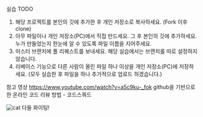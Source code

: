 실습 TODO
1. 해당 프로젝트를 본인의 깃에 추가한 후 개인 저장소로 복사하세요. (Fork 이후 clone)
2. 아무 파일이나 개인 저장소(PC)에서 직접 만드세요. 그 후 본인의 깃에 추가하세요. 누가 만들었는지 한눈에 알 수 있도록 파일 이름을 지어주세요.
3. 마스터 브랜치에 풀 리퀘스트를 보내세요. 해당 실습에서는 브랜치를 따로 설정하지 않습니다.
4. 리베이스 기능으로 다른 사람이 올린 파일 하나 이상을 개인 저장소(PC)에 저장하세요. (모두 실습한 후 파일을 하나 추가적으로 업로드 하겠습니다.)

참고 영상
https://www.youtube.com/watch?v=a5c9ku-_fok
github을 기반으로한 온라인 코드 리뷰 방법 - 코드스쿼드

![cat](https://user-images.githubusercontent.com/55933601/65830651-489e3d80-e2ec-11e9-9895-5ad2603f6baf.jpg)
다들 화이팅!
